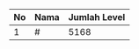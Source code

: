 | No | Nama            | Jumlah Level |
|----|-----------------|--------------|
| 1  | #    |    5168        |
